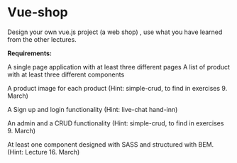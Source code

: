 # Vue-shop

Design your own vue.js project (a web shop) , use what you have learned from the other lectures.

**Requirements:** 

A single page application with at least three different pages A list of product with at least three different components 

A product image for each product (Hint: simple-crud, to find in exercises 9. March)

A Sign up and login functionality (Hint: live-chat hand-inn)

An admin and a CRUD functionality (Hint: simple-crud, to find in exercises 9. March)

At least one component designed with SASS and structured with BEM. (Hint: Lecture 16. March)
